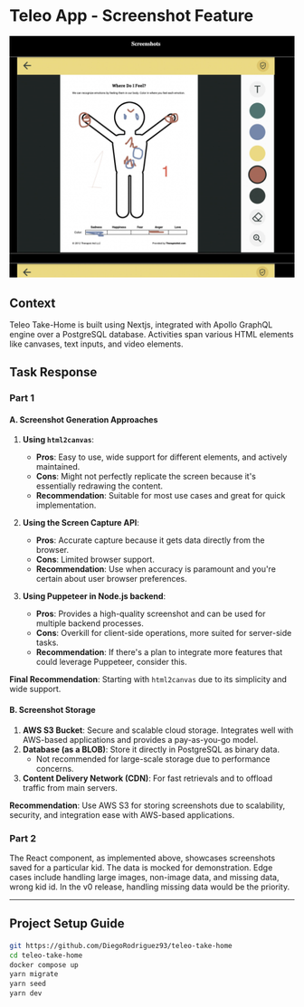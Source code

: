 # Teleo App - Screenshot Feature

![screenshot](assets/app-screen.png)

## Context
Teleo Take-Home is built using Nextjs, integrated with Apollo GraphQL engine over a PostgreSQL database. Activities span various HTML elements like canvases, text inputs, and video elements.

## Task Response

### Part 1

#### A. Screenshot Generation Approaches

1. **Using `html2canvas`**:
    - **Pros**: Easy to use, wide support for different elements, and actively maintained.
    - **Cons**: Might not perfectly replicate the screen because it's essentially redrawing the content.
    - **Recommendation**: Suitable for most use cases and great for quick implementation.

2. **Using the Screen Capture API**:
    - **Pros**: Accurate capture because it gets data directly from the browser.
    - **Cons**: Limited browser support.
    - **Recommendation**: Use when accuracy is paramount and you're certain about user browser preferences.

3. **Using Puppeteer in Node.js backend**:
    - **Pros**: Provides a high-quality screenshot and can be used for multiple backend processes.
    - **Cons**: Overkill for client-side operations, more suited for server-side tasks.
    - **Recommendation**: If there's a plan to integrate more features that could leverage Puppeteer, consider this.

**Final Recommendation**: Starting with `html2canvas` due to its simplicity and wide support.

#### B. Screenshot Storage

1. **AWS S3 Bucket**: Secure and scalable cloud storage. Integrates well with AWS-based applications and provides a pay-as-you-go model.
2. **Database (as a BLOB)**: Store it directly in PostgreSQL as binary data.
    - Not recommended for large-scale storage due to performance concerns.
3. **Content Delivery Network (CDN)**: For fast retrievals and to offload traffic from main servers.

**Recommendation**: Use AWS S3 for storing screenshots due to scalability, security, and integration ease with AWS-based applications.

### Part 2

The React component, as implemented above, showcases screenshots saved for a particular kid. The data is mocked for demonstration. Edge cases include handling large images, non-image data, and missing data, wrong kid id. In the v0 release, handling missing data would be the priority.

---

## Project Setup Guide

```bash
git https://github.com/DiegoRodriguez93/teleo-take-home
cd teleo-take-home
docker compose up
yarn migrate
yarn seed
yarn dev
```